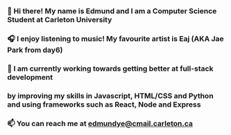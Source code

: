 ### 👋 Hi there! My name is Edmund and I am a Computer Science Student at Carleton University
### 🎧 I enjoy listening to music! My favourite artist is Eaj (AKA Jae Park from day6)
### 🌱 I am currently working towards getting better at full-stack development 
### by improving my skills in Javascript, HTML/CSS and Python and using frameworks such as React, Node and Express
### 📫 You can reach me at edmundye@cmail.carleton.ca

<!--
**EdmundYe/EdmundYe** is a ✨ _special_ ✨ repository because its `README.md` (this file) appears on your GitHub profile.

Here are some ideas to get you started:

- 🔭 I’m currently working on ...
- 🌱 I’m currently learning ...
- 👯 I’m looking to collaborate on ...
- 🤔 I’m looking for help with ...
- 💬 Ask me about ...
- 📫 How to reach me: ...
- 😄 Pronouns: ...
- ⚡ Fun fact: ...
-->
